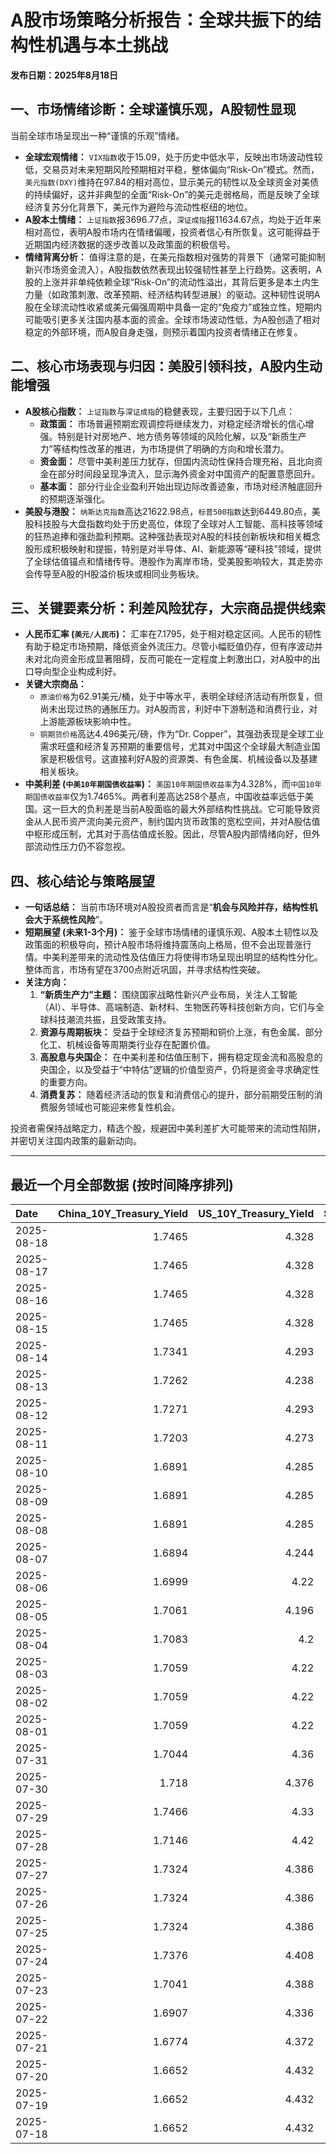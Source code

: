 # A股市场策略分析报告：全球共振下的结构性机遇与本土挑战

**发布日期：2025年8月18日**

## 一、市场情绪诊断：全球谨慎乐观，A股韧性显现

当前全球市场呈现出一种“谨慎的乐观”情绪。

*   **全球宏观情绪：** `VIX指数`收于15.09，处于历史中低水平，反映出市场波动性较低，交易员对未来短期风险预期相对平稳，整体偏向“Risk-On”模式。然而，`美元指数(DXY)`维持在97.84的相对高位，显示美元的韧性以及全球资金对美债的持续偏好，这并非典型的全面“Risk-On”的美元走弱格局，而是反映了全球经济复苏分化背景下，美元作为避险与流动性枢纽的地位。
*   **A股本土情绪：** `上证指数`报3696.77点，`深证成指`报11634.67点，均处于近年来相对高位，表明A股市场内在情绪偏暖，投资者信心有所恢复。这可能得益于近期国内经济数据的逐步改善以及政策面的积极信号。
*   **情绪背离分析：** 值得注意的是，在美元指数相对强势的背景下（通常可能抑制新兴市场资金流入），A股指数依然表现出较强韧性甚至上行趋势。这表明，A股的上涨并非单纯依赖全球“Risk-On”的流动性溢出，其背后更多是本土内生力量（如政策刺激、改革预期、经济结构转型进展）的驱动。这种韧性说明A股在全球流动性收紧或美元偏强周期中具备一定的“免疫力”或独立性，短期内可能吸引更多关注国内基本面的资金。全球市场波动性低，为A股创造了相对稳定的外部环境，而A股自身走强，则预示着国内投资者情绪正在修复。

## 二、核心市场表现与归因：美股引领科技，A股内生动能增强

*   **A股核心指数：** `上证指数`与`深证成指`的稳健表现，主要归因于以下几点：
    *   **政策面：** 市场普遍预期宏观调控将继续发力，对稳定经济增长的信心增强。特别是针对房地产、地方债务等领域的风险化解，以及“新质生产力”等结构性改革的推进，为市场提供了明确的方向和增长潜力。
    *   **资金面：** 尽管中美利差压力犹存，但国内流动性保持合理充裕，且北向资金在部分时间段呈现净流入，显示海外资金对中国资产的配置意愿回升。
    *   **基本面：** 部分行业企业盈利开始出现边际改善迹象，市场对经济触底回升的预期逐渐强化。
*   **美股与港股：** `纳斯达克指数`高达21622.98点，`标普500指数`达到6449.80点，美股科技股与大盘指数均处于历史高位，体现了全球对人工智能、高科技等领域的狂热追捧和强劲盈利预期。这种强劲表现对A股的科技创新板块和相关概念股形成积极映射和提振，特别是对半导体、AI、新能源等“硬科技”领域，提供了全球估值锚点和情绪传导。港股作为离岸市场，受美股影响较大，其走势亦会传导至A股的H股溢价板块或相同业务板块。

## 三、关键要素分析：利差风险犹存，大宗商品提供线索

*   **人民币汇率 (`美元/人民币`)：** 汇率在7.1795，处于相对稳定区间。人民币的韧性有助于稳定市场预期，降低资金外流压力。尽管小幅贬值仍存，但有序波动并未对北向资金形成显著阻碍，反而可能在一定程度上刺激出口，对A股中的出口导向型企业构成利好。
*   **关键大宗商品：**
    *   `原油价格`为62.91美元/桶，处于中等水平，表明全球经济活动有所恢复，但尚未出现过热的通胀压力。对A股而言，利好中下游制造和消费行业，对上游能源板块影响中性。
    *   `铜期货价格`高达4.496美元/磅，作为“Dr. Copper”，其强劲表现是全球工业需求旺盛和经济复苏预期的重要信号，尤其对中国这个全球最大制造业国家是积极信号。这直接利好A股的资源类、有色金属、机械设备以及基建相关板块。
*   **中美利差 (`中美10年期国债收益率`)：** `美国10年期国债收益率`为4.328%，而`中国10年期国债收益率`仅为1.7465%。两者利差高达258个基点，中国收益率远低于美国。这一巨大的负利差是当前A股面临的最大外部结构性挑战。它可能导致资金从人民币资产流向美元资产，制约国内货币政策的宽松空间，并对A股估值中枢形成压制，尤其对于高估值成长股。因此，尽管A股内部情绪向好，但外部流动性压力仍不容忽视。

## 四、核心结论与策略展望

*   **一句话总结：** 当前市场环境对A股投资者而言是“**机会与风险并存，结构性机会大于系统性风险**”。
*   **短期展望 (未来1-3个月)：** 鉴于全球市场情绪的谨慎乐观、A股本土韧性以及政策面的积极导向，预计A股市场将维持震荡向上格局，但不会出现普涨行情。中美利差带来的流动性及估值压力将使得市场呈现出明显的结构性分化。整体而言，市场有望在3700点附近巩固，并寻求结构性突破。
*   **关注方向：**
    1.  **“新质生产力”主题：** 围绕国家战略性新兴产业布局，关注人工智能（AI）、半导体、高端制造、新材料、生物医药等科技创新方向，它们与全球科技潮流共振，且受政策支持。
    2.  **资源与周期板块：** 受益于全球经济复苏预期和铜价上涨，有色金属、部分化工、机械设备等周期类行业存在配置价值。
    3.  **高股息与央国企：** 在中美利差和估值压制下，拥有稳定现金流和高股息的央国企，以及受益于“中特估”逻辑的价值型资产，仍将是资金寻求确定性的重要方向。
    4.  **消费复苏：** 随着经济活动的恢复和消费信心的提升，部分前期受压制的消费服务领域也可能迎来修复性机会。

投资者需保持战略定力，精选个股，规避因中美利差扩大可能带来的流动性陷阱，并密切关注国内政策的最新动向。

---

## 最近一个月全部数据 (按时间降序排列)

| Date       |   China_10Y_Treasury_Yield |   US_10Y_Treasury_Yield |   Shanghai_Composite_Index |   CSI_300_Index |   Shenzhen_Component_Index |   GOLD_spot_price |   OIL_price |   ALUMINUM_future |   BTC_price |   USD_CNY_exchange_rate |   Commodity_Index_ETF |   US_Dollar_Index |   ETH_price |   LEAN_HOGS_future |   COPPER_future |   High_Yield_Bond_ETF |   LIVE_CATTLE_future |   GOLD_near_month_future |   NATURAL_GAS_future |   PLATINUM_future |   SILVER_future |   Long_Term_Treasury_ETF |   CORN_future |   SOYBEANS_future |   WHEAT_future |   SP500_close |   NASDAQ_close |   VIX_close |   GOLD_basis_spot_vs_near |
|:-----------|---------------------------:|------------------------:|---------------------------:|----------------:|---------------------------:|------------------:|------------:|------------------:|------------:|------------------------:|----------------------:|------------------:|------------:|-------------------:|----------------:|----------------------:|---------------------:|-------------------------:|---------------------:|------------------:|----------------:|-------------------------:|--------------:|------------------:|---------------:|--------------:|---------------:|------------:|--------------------------:|
| 2025-08-18 |                     1.7465 |                   4.328 |                    3696.77 |         4202.35 |                    11634.7 |            3395.9 |       62.91 |           2525    |      115396 |                  7.1795 |                 21.77 |             97.84 |     4325.57 |             90.125 |          4.496  |               80.46   |              230.6   |                   3395.7 |                2.855 |            1349.9 |          38.185 |                  86.4    |        405.25 |           1042.5  |         527    |       6449.8  |        21623   |       15.09 |                  0.199951 |
| 2025-08-17 |                     1.7465 |                   4.328 |                    3696.77 |         4202.35 |                    11634.7 |            3336   |       62.8  |           2525    |      117491 |                  7.1795 |                 21.77 |             97.85 |     4426.18 |             90.125 |          4.478  |               80.46   |              230.6   |                   3336   |                2.916 |            1334.3 |          37.894 |                  86.4    |        383.75 |           1022.25 |         506.5  |       6449.8  |        21623   |       15.09 |                  0        |
| 2025-08-16 |                     1.7465 |                   4.328 |                    3696.77 |         4202.35 |                    11634.7 |            3336   |       62.8  |           2480.75 |      117491 |                  7.1795 |                 21.77 |             97.85 |     4426.18 |             90.125 |          4.478  |               80.46   |              230.6   |                   3336   |                2.916 |            1334.3 |          37.894 |                  86.4    |        383.75 |           1022.25 |         506.5  |       6449.8  |        21623   |       15.09 |                  0        |
| 2025-08-15 |                     1.7465 |                   4.328 |                    3696.77 |         4202.35 |                    11634.7 |            3336   |       62.8  |           2480.75 |      117398 |                  7.1795 |                 21.77 |             97.85 |     4439.99 |             90.125 |          4.478  |               80.46   |              230.6   |                   3336   |                2.916 |            1334.3 |          37.894 |                  86.4    |        383.75 |           1022.25 |         506.5  |       6449.8  |        21623   |       15.09 |                  0        |
| 2025-08-14 |                     1.7341 |                   4.293 |                    3666.44 |         4173.31 |                    11451.4 |            3335.2 |       63.96 |           2501.5  |      118360 |                  7.1743 |                 21.84 |             98.25 |     4548.17 |            109.65  |          4.4645 |               80.4    |              233.35  |                   3335.2 |                2.841 |            1350.3 |          37.982 |                  87.02   |        375    |           1008.5  |         503.5  |       6468.54 |        21710.7 |       14.83 |                  0        |
| 2025-08-13 |                     1.7262 |                   4.238 |                    3683.47 |         4176.58 |                    11551.4 |            3358.7 |       62.65 |           2510.5  |      123344 |                  7.1785 |                 21.75 |             97.84 |     4756.28 |            109.625 |          4.482  |               80.61   |              235.55  |                   3358.7 |                2.828 |            1331.5 |          38.499 |                  87.67   |        374    |           1023.5  |         507.25 |       6466.58 |        21713.1 |       14.49 |                  0        |
| 2025-08-12 |                     1.7271 |                   4.293 |                    3665.92 |         4143.83 |                    11351.6 |            3348.9 |       63.17 |           2507.75 |      120173 |                  7.1877 |                 21.78 |             98.1  |     4590.92 |            109.55  |          4.5085 |               80.4    |              235.825 |                   3348.9 |                2.808 |            1341.9 |          37.899 |                  86.95   |        371.5  |           1011.75 |         505    |       6445.76 |        21681.9 |       14.73 |                  0        |
| 2025-08-11 |                     1.7203 |                   4.273 |                    3647.55 |         4122.51 |                    11291.4 |            3353.1 |       63.96 |           2469.5  |      118731 |                  7.181  |                 21.87 |             98.52 |     4226.97 |            109.675 |          4.4235 |               80.22   |              233.075 |                   3353.1 |                2.954 |            1329.9 |          37.662 |                  87.39   |        385    |            989.5  |         515    |       6373.45 |        21385.4 |       16.25 |                  0        |
| 2025-08-10 |                     1.6891 |                   4.285 |                    3635.13 |         4104.97 |                    11128.7 |            3439.1 |       63.88 |           2501.75 |      119307 |                  7.181  |                 21.84 |             98.18 |     4254.22 |            108.9   |          4.4555 |               80.22   |              232.55  |                   3439.1 |                2.99  |            1325.6 |          38.417 |                  87.29   |        382.75 |            966.75 |         514.5  |       6389.45 |        21450   |       15.15 |                  0        |
| 2025-08-09 |                     1.6891 |                   4.285 |                    3635.13 |         4104.97 |                    11128.7 |            3439.1 |       63.88 |           2501.75 |      116500 |                  7.181  |                 21.84 |             98.18 |     4263.6  |            108.9   |          4.4555 |               80.22   |              232.55  |                   3439.1 |                2.99  |            1325.6 |          38.417 |                  87.29   |        382.75 |            966.75 |         514.5  |       6389.45 |        21450   |       15.15 |                  0        |
| 2025-08-08 |                     1.6891 |                   4.285 |                    3635.13 |         4104.97 |                    11128.7 |            3439.1 |       63.88 |           2501.75 |      116689 |                  7.181  |                 21.84 |             98.18 |     4009.85 |            108.9   |          4.4555 |               80.22   |              232.55  |                   3439.1 |                2.99  |            1325.6 |          38.417 |                  87.29   |        382.75 |            966.75 |         514.5  |       6389.45 |        21450   |       15.15 |                  0        |
| 2025-08-07 |                     1.6894 |                   4.244 |                    3639.67 |         4114.67 |                    11157.9 |            3400.3 |       63.88 |           2500    |      117497 |                  7.1828 |                 21.84 |             98.4  |     3914.33 |            108.775 |          4.3785 |               80.21   |              238.75  |                   3400.3 |                3.067 |            1339.9 |          38.158 |                  87.67   |        384.5  |            971.75 |         518.25 |       6340    |        21242.7 |       16.57 |                  0        |
| 2025-08-06 |                     1.6999 |                   4.22  |                    3634    |         4113.48 |                    11177.8 |            3380   |       64.35 |           2483.25 |      115028 |                  7.1834 |                 21.77 |             98.18 |     3683.92 |            108.875 |          4.391  |               80.29   |              236.3   |                   3380   |                3.077 |            1326   |          37.766 |                  87.82   |        379.75 |            961.5  |         508.5  |       6345.06 |        21169.4 |       16.77 |                  0        |
| 2025-08-05 |                     1.7061 |                   4.196 |                    3617.6  |         4103.45 |                    11107   |            3381.9 |       65.16 |           2432.75 |      114141 |                  7.178  |                 21.82 |             98.78 |     3611.9  |            108.775 |          4.364  |               80.21   |              234.275 |                   3381.9 |                3.01  |            1317.2 |          37.687 |                  88.33   |        381.5  |            969    |         508.25 |       6299.19 |        20916.6 |       17.85 |                  0        |
| 2025-08-04 |                     1.7083 |                   4.2   |                    3583.31 |         4070.7  |                    11041.6 |            3374.4 |       66.29 |           2427    |      115072 |                  7.2116 |                 22.01 |             98.78 |     3718.99 |            108.175 |          4.415  |               80.25   |              230.9   |                   3374.4 |                2.932 |            1326.4 |          37.192 |                  88.06   |        387    |            969    |         516.75 |       6329.94 |        21053.6 |       17.52 |                  0        |
| 2025-08-03 |                     1.7059 |                   4.22  |                    3559.95 |         4054.93 |                    10991.3 |            3347.7 |       67.33 |           2432    |      114218 |                  7.2002 |                 22.09 |             98.69 |     3497.38 |            107.35  |          4.4125 |               79.98   |              230.125 |                   3347.7 |                3.083 |            1304   |          36.787 |                  87.82   |        389.5  |            961.75 |         516.75 |       6238.01 |        20650.1 |       20.38 |                  0        |
| 2025-08-02 |                     1.7059 |                   4.22  |                    3559.95 |         4054.93 |                    10991.3 |            3347.7 |       67.33 |           2432    |      112527 |                  7.2002 |                 22.09 |             98.69 |     3392.74 |            107.35  |          4.4125 |               79.98   |              230.125 |                   3347.7 |                3.083 |            1304   |          36.787 |                  87.82   |        389.5  |            961.75 |         516.75 |       6238.01 |        20650.1 |       20.38 |                  0        |
| 2025-08-01 |                     1.7059 |                   4.22  |                    3559.95 |         4054.93 |                    10991.3 |            3347.7 |       67.33 |           2432    |      113320 |                  7.2002 |                 22.09 |             98.69 |     3488.37 |            107.35  |          4.4125 |               79.98   |              230.125 |                   3347.7 |                3.083 |            1304   |          36.787 |                  87.82   |        389.5  |            961.75 |         516.75 |       6238.01 |        20650.1 |       20.38 |                  0        |
| 2025-07-31 |                     1.7044 |                   4.36  |                    3573.21 |         4075.59 |                    11009.8 |            3293.2 |       69.26 |           2446.75 |      115758 |                  7.1764 |                 22.45 |            100.03 |     3696.71 |            107.125 |          4.3305 |               79.976  |              227.775 |                   3293.2 |                3.106 |            1286.4 |          36.552 |                  86.589  |        394    |            961.75 |         523.25 |       6339.39 |        21122.4 |       16.72 |                  0        |
| 2025-07-30 |                     1.718  |                   4.376 |                    3615.72 |         4151.24 |                    11203   |            3295.8 |       70    |           2502.5  |      117831 |                  7.1764 |                 22.64 |             99.94 |     3808.2  |            107.025 |          5.57   |               79.9263 |              233.075 |                   3295.8 |                3.045 |            1360.7 |          37.566 |                  86.5392 |        391.75 |            967.75 |         523.75 |       6362.9  |        21129.7 |       15.48 |                  0        |
| 2025-07-29 |                     1.7466 |                   4.33  |                    3609.71 |         4152.02 |                    11289.4 |            3323.4 |       69.21 |           2507    |      117922 |                  7.1778 |                 22.69 |             98.91 |     3793.45 |            107.25  |          5.6035 |               80.0954 |              229.725 |                   3324   |                3.081 |            1404   |          38.084 |                  86.9875 |        389.25 |            981.75 |         529.75 |       6370.86 |        21098.3 |       15.98 |                 -0.600098 |
| 2025-07-28 |                     1.7146 |                   4.42  |                    3597.94 |         4135.82 |                    11217.6 |            3309.1 |       66.71 |           2533.5  |      117924 |                  7.1535 |                 22.4  |             98.66 |     3787.43 |            108.525 |          5.595  |               80.0456 |              227.875 |                   3310   |                2.988 |            1404.1 |          38.026 |                  85.543  |        393.75 |            988.75 |         538.5  |       6389.77 |        21178.6 |       15.03 |                 -0.899902 |
| 2025-07-27 |                     1.7324 |                   4.386 |                    3593.66 |         4127.16 |                    11168.1 |            3334   |       65.16 |           2546.5  |      119448 |                  7.1535 |                 22.17 |             97.65 |     3875.25 |            108.7   |          5.7635 |               80.0854 |              226.475 |                   3335.6 |                3.11  |            1407.4 |          38.167 |                  86.1009 |        399.5  |            998.75 |         538.25 |       6388.64 |        21108.3 |       14.93 |                 -1.6001   |
| 2025-07-26 |                     1.7324 |                   4.386 |                    3593.66 |         4127.16 |                    11168.1 |            3334   |       65.16 |           2546.5  |      117947 |                  7.1535 |                 22.17 |             97.65 |     3741.4  |            108.7   |          5.7635 |               80.0854 |              226.475 |                   3335.6 |                3.11  |            1407.4 |          38.167 |                  86.1009 |        399.5  |            998.75 |         538.25 |       6388.64 |        21108.3 |       14.93 |                 -1.6001   |
| 2025-07-25 |                     1.7324 |                   4.386 |                    3593.66 |         4127.16 |                    11168.1 |            3334   |       65.16 |           2546.5  |      117636 |                  7.1535 |                 22.17 |             97.65 |     3727.27 |            108.7   |          5.7635 |               80.0854 |              226.475 |                   3335.6 |                3.11  |            1407.4 |          38.167 |                  86.1009 |        399.5  |            998.75 |         538.25 |       6388.64 |        21108.3 |       14.93 |                 -1.6001   |
| 2025-07-24 |                     1.7376 |                   4.408 |                    3605.73 |         4149.04 |                    11193.1 |            3371   |       66.03 |           2564.25 |      118368 |                  7.1595 |                 22.4  |             97.38 |     3708.01 |            108.2   |          5.777  |               80.0357 |              225.8   |                   3373.5 |                3.094 |            1424.6 |          39.021 |                  85.5629 |        401.75 |           1004.25 |         541.5  |       6363.35 |        21058   |       15.39 |                 -2.5      |
| 2025-07-23 |                     1.7041 |                   4.388 |                    3582.3  |         4119.77 |                    11059   |            3394.1 |       65.25 |           2566.75 |      118755 |                  7.1743 |                 22.38 |             97.21 |     3629.7  |            108.475 |          5.795  |               80.1352 |              227.025 |                   3397.6 |                3.077 |            1437.7 |          39.278 |                  85.7124 |        398.5  |           1005.75 |         540.5  |       6358.91 |        21020   |       15.37 |                 -3.5      |
| 2025-07-22 |                     1.6907 |                   4.336 |                    3581.86 |         4118.96 |                    11099.8 |            3439.2 |       66.21 |           2584.25 |      119995 |                  7.1755 |                 22.44 |             97.39 |     3749.15 |            107.75  |          5.697  |               80.0954 |              224.975 |                   3443.7 |                3.252 |            1465.5 |          39.32  |                  86.1905 |        399.25 |           1010.25 |         549.5  |       6309.62 |        20892.7 |       16.5  |                 -4.5      |
| 2025-07-21 |                     1.6774 |                   4.372 |                    3559.79 |         4085.61 |                    11007.5 |            3401.9 |       67.2  |           2552    |      117440 |                  7.1777 |                 22.48 |             97.85 |     3763.37 |            107.35  |          5.6105 |               79.9561 |              225.225 |                   3406.4 |                3.325 |            1477.7 |          39.101 |                  85.6725 |        403.75 |           1015    |         542.25 |       6305.6  |        20974.2 |       16.65 |                 -4.5      |
| 2025-07-20 |                     1.6652 |                   4.432 |                    3534.48 |         4058.55 |                    10913.8 |            3353   |       67.34 |           2507.25 |      117301 |                  7.1832 |                 22.53 |             98.48 |     3759.47 |            106.475 |          5.578  |               79.8467 |              223.55  |                   3358.3 |                3.565 |            1438.5 |          38.223 |                  84.9154 |        408.5  |           1027.75 |         546.25 |       6296.79 |        20895.7 |       16.41 |                 -5.30005  |
| 2025-07-19 |                     1.6652 |                   4.432 |                    3534.48 |         4058.55 |                    10913.8 |            3353   |       67.34 |           2507.25 |      117940 |                  7.1832 |                 22.53 |             98.48 |     3595.27 |            106.475 |          5.578  |               79.8467 |              223.55  |                   3358.3 |                3.565 |            1438.5 |          38.223 |                  84.9154 |        408.5  |           1027.75 |         546.25 |       6296.79 |        20895.7 |       16.41 |                 -5.30005  |
| 2025-07-18 |                     1.6652 |                   4.432 |                    3534.48 |         4058.55 |                    10913.8 |            3353   |       67.34 |           2507.25 |      118003 |                  7.1832 |                 22.53 |             98.48 |     3549.02 |            106.475 |          5.578  |               79.8467 |              223.55  |                   3358.3 |                3.565 |            1438.5 |          38.223 |                  84.9154 |        408.5  |           1027.75 |         546.25 |       6296.79 |        20895.7 |       16.41 |                 -5.30005  |